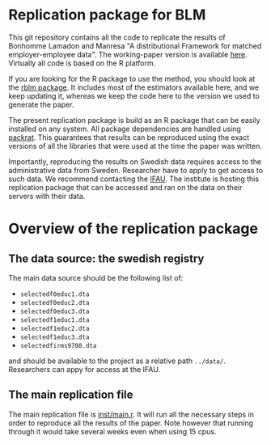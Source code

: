 # Replication package for BLM

This git repository contains all the code to replicate the results of Bonhomme Lamadon and Manresa "A distributional Framework for matched employer-employee data". The working-paper version is available [here](http://lamadon.com/paper/blm.pdf). Virtually all code is based on the R platform. 

If you are looking for the R package to use the method, you should look at the [rblm package](https://tlamadon.github.io/rblm/index.html). It includes most of the estimators available here, and we keep updating it, whereas we keep the code here to the version we used to generate the paper.

The present replication package is build as an R package that can be easily installed on any system. All package dependencies are handled using [packrat](https://rstudio.github.io/packrat/). This guarantees that results can be reproduced using the exact versions of all the libraries that were used at the time the paper was written.

Importantly, reproducing the results on Swedish data requires access to the administrative data from Sweden. Researcher have to apply to get access to such data. We recommend contacting the [IFAU](https://www.ifau.se/). The institute is hosting this replication package that can be accessed and ran on the data on their servers with their data.

# Overview of the replication package

## The data source: the swedish registry

The main data source should be the following list of:

- `selectedf0educ1.dta` 
- `selectedf0educ2.dta` 
- `selectedf0educ3.dta` 
- `selectedf1educ1.dta` 
- `selectedf1educ2.dta` 
- `selectedf1educ3.dta` 
- `selectedfirms9708.dta`

and should be available to the project as a relative path `../data/`. Researchers can appy for access at the IFAU.

## The main replication file

The main replication file is [inst/main.r](https://github.com/tlamadon/blm-replicate/blob/master/inst/main.R).  It will run all the necessary steps in order to reproduce all the results of the paper. Note however that running through it would take several weeks even when using 15 cpus. 





